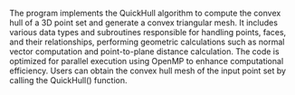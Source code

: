 The program implements the QuickHull algorithm to compute the convex hull of a 3D point set and generate a convex triangular mesh. It includes various data types and subroutines responsible for handling points, faces, and their relationships, performing geometric calculations such as normal vector computation and point-to-plane distance calculation. The code is optimized for parallel execution using OpenMP to enhance computational efficiency. Users can obtain the convex hull mesh of the input point set by calling the QuickHull() function.
